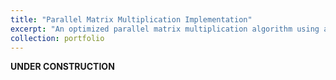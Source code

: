 ```yaml
---
title: "Parallel Matrix Multiplication Implementation"
excerpt: "An optimized parallel matrix multiplication algorithm using abstract algebra.<br/><img src='/images/parallel_mm.jpg' width='500'>"
collection: portfolio
---
```


**UNDER CONSTRUCTION**
